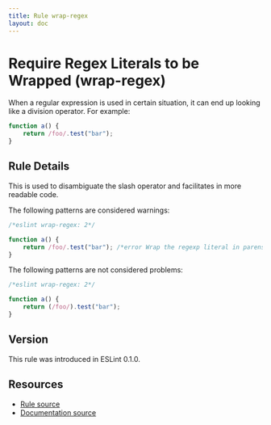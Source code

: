 ```yaml
---
title: Rule wrap-regex
layout: doc
---
```

<!-- Note: No pull requests accepted for this file. See README.md in the root directory for details. -->
# Require Regex Literals to be Wrapped (wrap-regex)

When a regular expression is used in certain situation, it can end up looking like a division operator. For example:

```js
function a() {
    return /foo/.test("bar");
}
```

## Rule Details

This is used to disambiguate the slash operator and facilitates in more readable code.

The following patterns are considered warnings:

```js
/*eslint wrap-regex: 2*/

function a() {
    return /foo/.test("bar"); /*error Wrap the regexp literal in parens to disambiguate the slash.*/
}
```

The following patterns are not considered problems:

```js
/*eslint wrap-regex: 2*/

function a() {
    return (/foo/).test("bar");
}
```

## Version

This rule was introduced in ESLint 0.1.0.

## Resources

* [Rule source](https://github.com/eslint/eslint/tree/master/lib/rules/wrap-regex.js)
* [Documentation source](https://github.com/eslint/eslint/tree/master/docs/rules/wrap-regex.md)
